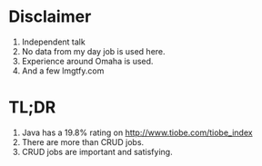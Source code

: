 # Disclaimer
1. Independent talk
1. No data from my day job is used here.
1. Experience around Omaha is used.
1. And a few lmgtfy.com

# TL;DR
1. Java has a 19.8% rating on http://www.tiobe.com/tiobe_index
1. There are more than CRUD jobs.
1. CRUD jobs are important and satisfying.
